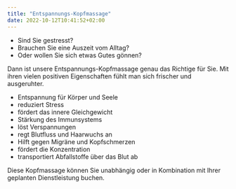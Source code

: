 ```yaml
---
title: "Entspannungs-Kopfmassage"
date: 2022-10-12T10:41:52+02:00
---
```



- Sind Sie gestresst?
- Brauchen Sie eine Auszeit vom Alltag?
- Oder wollen Sie sich etwas Gutes gönnen?

Dann ist unsere Entspannungs-Kopfmassage genau das Richtige für Sie. Mit ihren vielen positiven Eigenschaften fühlt man sich frischer und ausgeruhter. 

- Entspannung für Körper und Seele
- reduziert Stress
- fördert das innere Gleichgewicht
- Stärkung des Immunsystems
- löst Verspannungen
- regt Blutfluss und Haarwuchs an
- Hilft gegen Migräne und Kopfschmerzen
- fördert die Konzentration
- transportiert Abfallstoffe über das Blut ab

Diese Kopfmassage können Sie unabhängig oder in Kombination mit Ihrer geplanten Dienstleistung buchen. 
